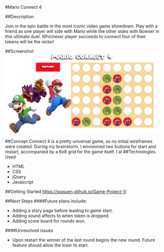 #Mario Connect 4

##Description

Join in the epic battle in the most iconic video game showdown. Play with a friend as one player will side with Mario while the other sides with Bowser in this ultimate duel. Whichever player succeeds to connect four of their tokens will be the victor!

##Screenshot
![](images/screenshot.jpg)

##Concept
Connect 4 is a pretty universal game, so no initial wireframes were created. During my brainstorm, I envisioned two buttons for start and restart, accompanied by a 6x8 grid for the game itself. I al
##Technologies Used
* HTML
* CSS
* jQuery
* Javascript

##Getting Started
<https://wasuen.github.io/Game-Project-1/>

##Next Steps
####Future plans include:
* Adding a story page before leading to game start.
* Adding sound affects to when token is dropped.
* Adding score board for rounds won.

####Unresolved issues
* Upon restart the winner of the last round begins the new round. Future feature should allow the loser to start.